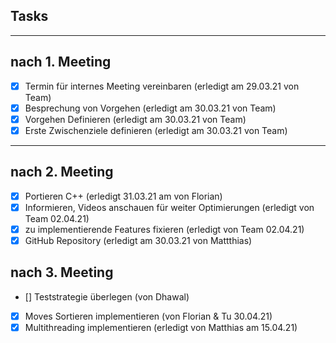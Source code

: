 ## Tasks
---
## nach 1. Meeting

- [x] Termin für internes Meeting vereinbaren (erledigt am 29.03.21 von Team)
- [x] Besprechung von Vorgehen (erledigt am 30.03.21 von Team)
- [x] Vorgehen Definieren (erledigt am 30.03.21 von Team)
- [x] Erste Zwischenziele definieren (erledigt am 30.03.21 von Team)
---
## nach 2. Meeting
- [x] Portieren C++ (erledigt 31.03.21 am von Florian)
- [x] Informieren, Videos anschauen für weiter Optimierungen (erledigt von Team 02.04.21)
- [x] zu implementierende Features fixieren (erledigt von Team 02.04.21)
- [x] GitHub Repository (erledigt am 30.03.21 von Mattthias)

## nach 3. Meeting
- [] Teststrategie überlegen (von Dhawal)
- [x] Moves Sortieren implementieren (von Florian & Tu 30.04.21)
- [x] Multithreading implementieren (erledigt von Matthias am 15.04.21)
